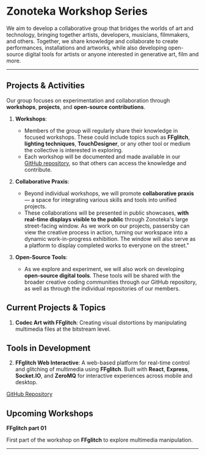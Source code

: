# Zonoteka Workshop Series

We aim to develop a collaborative group that bridges the worlds of art and technology, bringing together artists, developers, musicians, filmmakers, and others.
Together, we share knowledge and collaborate to create performances, installations and artworks, while also developing open-source digital tools for artists or anyone interested in generative art, film and more.

---

## Projects & Activities

Our group focuses on experimentation and collaboration through **workshops**, **projects**, and **open-source contributions**.

1. **Workshops**:

   - Members of the group will regularly share their knowledge in focused workshops. These could include topics such as **FFglitch**, **lighting techniques**, **TouchDesigner**, or any other tool or medium the collective is interested in exploring.
   - Each workshop will be documented and made available in our [GitHub repository](https://github.com/aiamlucas/zonoteka-workshops), so that others can access the knowledge and contribute.

2. **Collaborative Praxis**:

   - Beyond individual workshops, we will promote **collaborative praxis** — a space for integrating various skills and tools into unified projects.
   - These collaborations will be presented in public showcases, **with real-time displays visible to the public** through Zonoteka's large street-facing window. As we work on our projects, passersby can view the creative process in action, turning our workspace into a dynamic work-in-progress exhibition. The window will also serve as a platform to display completed works to everyone on the street."

3. **Open-Source Tools**:
   - As we explore and experiment, we will also work on developing **open-source digital tools**. These tools will be shared with the broader creative coding communities through our GitHub repository, as well as through the individual repositories of our members.

## Current Projects & Topics

1. **Codec Art with FFglitch**: Creating visual distortions by manipulating multimedia files at the bitstream level.

## Tools in Development

2. **FFglitch Web Interactive**: A web-based platform for real-time control and glitching of multimedia using **FFglitch**. Built with **React**, **Express**, **Socket.IO**, and **ZeroMQ** for interactive experiences across mobile and desktop.

[GitHub Repository](https://github.com/aiamlucas/ffglitch-web-interactive)

## Upcoming Workshops

**FFglitch part 01**

First part of the workshop on **FFglitch** to explore multimedia manipulation.

---
